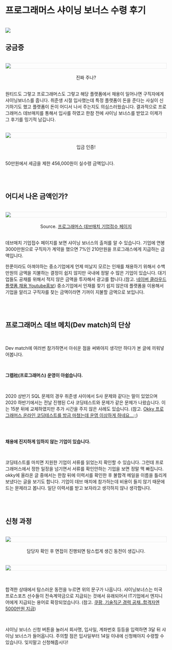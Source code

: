 # 프로그래머스 샤이닝 보너스 수령 후기


<br />
<img src="./img/cover.png?raw=true" align="center" width="" >
<br />


## 궁금증

<br />
<img src="./img/prog_page.png?raw=true" align="center" style="display: block; margin: 0px auto; display: block; height: auto; border:1px solid #eaeaea; padding: 0px;" width="" >
<br />
<center>진짜 주나?</center>
<br />

원티드도 그렇고 프로그래머스도 그렇고 해당 플랫폼에서 채용이 일어나면 구직자에게 샤이닝보너스를 줍니다. 취준생 시절 입사했는데 특정 플랫폼이 돈을 준다는 사실이 신기하기도 했고 플랫폼이 돈이 어디서 나서  주는지도 의심스러웠습니다. 결과적으로 프로그래머스 데브매치를 통해서 입사를 하였고 한참 전에 샤이닝 보너스를 받았고 이제가 그 후기를 밍기적 남깁니다.  


<br />
<img src="./img/bank.png?raw=true" align="center" style="display: block; margin: 0px auto; display: block; height: auto; border:1px solid #eaeaea; padding: 0px;" width="" >
<br />
<center> 입금 인증!</center>
<br />

50만원에서 세금을 제한 456,000원이 실수령 금액입니다.


<br />
<br />

## 어디서 나온 금액인가?


<br />
<img src="./img/prog.png?raw=true" align="center" style="display: block; margin: 0px auto; display: block; height: auto; border:1px solid #eaeaea; padding: 0px;" width="" >
<br />
<center> Source.
<a href="https://programmers.co.kr/pages/2020_backend_dm_01?utm_source=programmers&utm_medium=biz_competition144&utm_campaign=competition144">프로그래머스 데브매치 기업접수 페이지</a>
</center>
<br />


데브매치 기업접수 페이지를 보면 샤이닝 보너스의 출처를 알 수 있습니다. 기업에 연봉 3000만원으로 구직자가 계약을 했으면 7%인 210만원을 프로그래스에게 지급하는 금액입니다. <br />

한푼이라도 아껴야하는 중소기업에게 언제 떠날지 모르는 인재를 채용하기 위해서 수백만원의 금액을 지불하는 결정이 쉽지 않지만 국내에 정말 수 많은 기업이 있습니다. 대기업들도 공채를 위해서 적지 않은 금액을 투자해서 광고를 합니다.(참고. <a href="https://www.youtube.com/watch?v=YjuDIOk56FE">네이버 클라우드 플랫폼 채용 Youtube홍보</a>) 중소기업에서 인재를 찾기 쉽지 않은데 플랫폼을 이용해서 기업을 알리고 구직자를 찾는 금액이라면 기꺼이 지불할 금액으로 보입니다.


<br />
<br />

## 프로그래머스 데브 메치(Dev match)의 단상

<br />

Dev match에 여러번 참가하면서 아쉬운 점을 써봐야지 생각만 하다가 본 글에 끼워넣어봅니다. 

<br />


__그렙社(프로그래머스) 운영이 아쉽습니다.__

<br />

2020 상반기 SQL 문제의 경우 취준생 사이에서 S사 문제와 같다는 말이 있었으며 2020 하반기에서는 전날 진행된 C사 코딩테스트와 문제가 같은 문제가 나왔습니다. 이는 15분 뒤에 교체하였지만 추가 시간을 주지 않은 사례도 있습니다. (참고. <a href="https://okky.kr/article/792953">Okky 프로그래머스 온라인 코딩테스트를 방금 마쳤는데 운영 이상하게 하네요...;;</a>)

<br />
<br />

__채용에 진지하게 임하지 않는 기업이 있습니다.__ 

<br />

코딩테스트를 마치면 지원한 기업이 서류를 읽었는지 확인할 수 있습니다. 그런데 프로그래머스에서 정한 일정을 넘기면서 서류를 확인안하는 기업을 보면 정말 맥 빠집니다. okky에 올라온 글 중에서는 한참 뒤에 이력서를 확인한 후 불합격 메일을 이름을 틀리게 보냈다는 글을 보기도 합니다. 기업이 데브 매치에 참가하는데 비용이 들지 않기 때문에 드는 문제라고 봅니다. 일단 이력서를 받고 보자라고 생각하지 않나 생각합니다.

<br />
<br />


## 신청 과정

<br />
<img src="./img/prog_page2.png?raw=true" align="center" style="display: block; margin: 0px auto; display: block; height: auto; border:1px solid #eaeaea; padding: 0px;" width="" >
<br />
<center> 담당자 확인 후 면접이 진행되면 탐스럽게 생긴 동전이 생깁니다. </center>
<br />


<br />
<img src="./img/reg.png?raw=true" align="center" style="display: block; margin: 0px auto; display: block; height: auto; border:1px solid #eaeaea; padding: 0px;" width="" >
<br />
<br />

합격한 상태에서 탐스러운 동전을 누르면 위의 문구가 나옵니다. 샤이닝보너스는 미국 프로스포츠 선수들이 전속계약금으로 지급되는 것에서 유래되어서 IT기업에서 엔지니어에게 지급되는 용어로 확장되었습니다. (참고. <a href="http://www.recruittimes.co.kr/news/articleView.html?idxno=86632"> 쿠팡, 기술직군 경력 공채..합격자엔 5000만원 지급</a>)

<br />

샤이닝 보너스 신청 버튼을 눌러서 회사명, 입사일, 계좌번호 등등을 입력하면 3달 뒤 샤이닝 보너스가 들어옵니다. 주의할 점은 입사일부터 14일 이내에 신청해야지 수령할 수 있습니다. 잊지말고 신청해줍시다!


